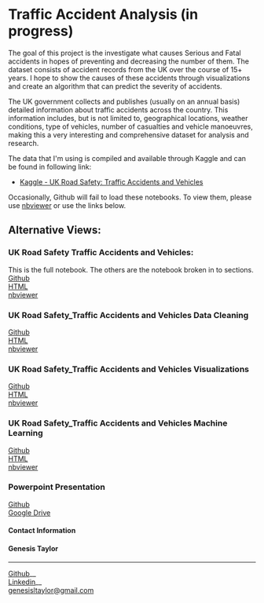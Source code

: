 # Traffic Accident Analysis (in progress)
The goal of this project is the investigate what causes Serious and Fatal accidents in hopes of preventing and decreasing the number of them. The dataset consists of accident records from the UK over the course of 15+ years. I hope to show the causes of these accidents through visualizations and create an algorithm that can predict the severity of accidents.

The UK government collects and publishes (usually on an annual basis) detailed information about traffic accidents across the country. This information includes, but is not limited to, geographical locations, weather conditions, type of vehicles, number of casualties and vehicle manoeuvres, making this a very interesting and comprehensive dataset for analysis and research.

The data that I'm using is compiled and available through Kaggle and can be found in following link:
* [Kaggle - UK Road Safety: Traffic Accidents and Vehicles](https://www.kaggle.com/tsiaras/uk-road-safety-accidents-and-vehicles#Vehicle_Information)<br>

Occasionally, Github will fail to load these notebooks. To view them, please use [nbviewer](https://nbviewer.jupyter.org/) or use the links below.

## Alternative Views:

### UK Road Safety Traffic Accidents and Vehicles:
This is the full notebook. The others are the notebook broken in to sections.<br>
[Github](https://github.com/GenTaylor/Traffic-Accident-Analysis/blob/master/UK%20Road%20Safety%20Traffic%20Accidents%20and%20Vehicles.ipynb)<br>
[HTML]()<br>
[nbviewer](https://nbviewer.jupyter.org/github/GenTaylor/Traffic-Accident-Analysis/blob/master/UK%20Road%20Safety%20Traffic%20Accidents%20and%20Vehicles.ipynb)<br>
### UK Road Safety_Traffic Accidents and Vehicles Data Cleaning
[Github]()<br>
[HTML]()<br>
[nbviewer]()<br>
### UK Road Safety_Traffic Accidents and Vehicles Visualizations
[Github]()<br>
[HTML]()<br>
[nbviewer]()<br>
### UK Road Safety_Traffic Accidents and Vehicles Machine Learning
[Github]()<br>
[HTML]()<br>
[nbviewer]()<br>

### Powerpoint Presentation
[Github]()<br>
[Google Drive]()<br>

#### Contact Information
#### Genesis Taylor
***

[Github](https://github.com/GenTaylor/)__ <br>
[Linkedin](https://linkedin.com/in/genesistaylor/)__<br>
genesisltaylor@gmail.com
